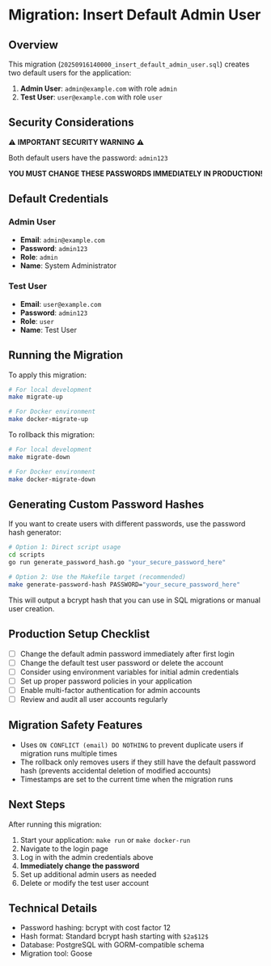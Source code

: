 # Migration: Insert Default Admin User

## Overview

This migration (`20250916140000_insert_default_admin_user.sql`) creates two default users for the application:

1. **Admin User**: `admin@example.com` with role `admin`
2. **Test User**: `user@example.com` with role `user`

## Security Considerations

⚠️ **IMPORTANT SECURITY WARNING** ⚠️

Both default users have the password: `admin123`

**YOU MUST CHANGE THESE PASSWORDS IMMEDIATELY IN PRODUCTION!**

## Default Credentials

### Admin User
- **Email**: `admin@example.com`
- **Password**: `admin123`
- **Role**: `admin`
- **Name**: System Administrator

### Test User  
- **Email**: `user@example.com`
- **Password**: `admin123`
- **Role**: `user`
- **Name**: Test User

## Running the Migration

To apply this migration:

```bash
# For local development
make migrate-up

# For Docker environment
make docker-migrate-up
```

To rollback this migration:

```bash
# For local development  
make migrate-down

# For Docker environment
make docker-migrate-down
```

## Generating Custom Password Hashes

If you want to create users with different passwords, use the password hash generator:

```bash
# Option 1: Direct script usage
cd scripts
go run generate_password_hash.go "your_secure_password_here"

# Option 2: Use the Makefile target (recommended)
make generate-password-hash PASSWORD="your_secure_password_here"
```

This will output a bcrypt hash that you can use in SQL migrations or manual user creation.

## Production Setup Checklist

- [ ] Change the default admin password immediately after first login
- [ ] Change the default test user password or delete the account
- [ ] Consider using environment variables for initial admin credentials
- [ ] Set up proper password policies in your application
- [ ] Enable multi-factor authentication for admin accounts
- [ ] Review and audit all user accounts regularly

## Migration Safety Features

- Uses `ON CONFLICT (email) DO NOTHING` to prevent duplicate users if migration runs multiple times
- The rollback only removes users if they still have the default password hash (prevents accidental deletion of modified accounts)
- Timestamps are set to the current time when the migration runs

## Next Steps

After running this migration:

1. Start your application: `make run` or `make docker-run`
2. Navigate to the login page
3. Log in with the admin credentials above
4. **Immediately change the password**
5. Set up additional admin users as needed
6. Delete or modify the test user account

## Technical Details

- Password hashing: bcrypt with cost factor 12
- Hash format: Standard bcrypt hash starting with `$2a$12$`
- Database: PostgreSQL with GORM-compatible schema
- Migration tool: Goose